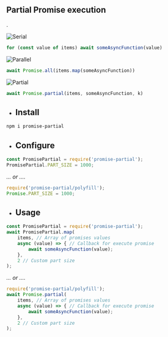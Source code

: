 ## Partial Promise execution
.

![Serial](https://i.ibb.co/n77YP3n/serial.png)
```javascript
for (const value of items) await someAsyncFunction(value)
```
![Parallel](https://i.ibb.co/hM5RTC5/parallel.png)
```javascript
await Promise.all(items.map(someAsyncFunction))
```
![Partial](https://i.ibb.co/J2ZcvzV/partial.png)
```javascript
await Promise.partial(items, someAsyncFunction, k)
```

* ## Install

```sh
npm i promise-partial
```

* ## Configure

```js
const PromisePartial = require('promise-partial');
PromisePartial.PART_SIZE = 1000;
```
_... or ...._
```js
require('promise-partial/polyfill');
Promise.PART_SIZE = 1000;
```

* ## Usage

```js
const PromisePartial = require('promise-partial');
await PromisePartial.map(
    items, // Array of promises values
    async (value) => { // Callback for execute promise
        await someAsyncFunction(value);
    }, 
    2 // Custom part size
);
```
_... or ...._
```js
require('promise-partial/polyfill');
await Promise.partial(
    items, // Array of promises values
    async (value) => { // Callback for execute promise
        await someAsyncFunction(value);
    }, 
    2 // Custom part size
);
```
